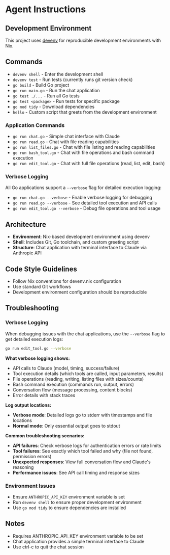 # Agent Instructions

## Development Environment
This project uses [devenv](https://devenv.sh/) for reproducible development environments with Nix.

## Commands
- `devenv shell` - Enter the development shell
- `devenv test` - Run tests (currently runs git version check)
- `go build` - Build Go project
- `go run main.go` - Run the chat application
- `go test ./...` - Run all Go tests
- `go test <package>` - Run tests for specific package
- `go mod tidy` - Download dependencies
- `hello` - Custom script that greets from the development environment

### Application Commands
- `go run chat.go` - Simple chat interface with Claude
- `go run read.go` - Chat with file reading capabilities
- `go run list_files.go` - Chat with file listing and reading capabilities
- `go run bash_tool.go` - Chat with file operations and bash command execution
- `go run edit_tool.go` - Chat with full file operations (read, list, edit, bash)

### Verbose Logging
All Go applications support a `--verbose` flag for detailed execution logging:
- `go run chat.go --verbose` - Enable verbose logging for debugging
- `go run read.go --verbose` - See detailed tool execution and API calls
- `go run edit_tool.go --verbose` - Debug file operations and tool usage

## Architecture
- **Environment**: Nix-based development environment using devenv
- **Shell**: Includes Git, Go toolchain, and custom greeting script
- **Structure**: Chat application with terminal interface to Claude via Anthropic API

## Code Style Guidelines
- Follow Nix conventions for devenv.nix configuration
- Use standard Git workflows
- Development environment configuration should be reproducible

## Troubleshooting

### Verbose Logging
When debugging issues with the chat applications, use the `--verbose` flag to get detailed execution logs:

```bash
go run edit_tool.go --verbose
```

**What verbose logging shows:**
- API calls to Claude (model, timing, success/failure)
- Tool execution details (which tools are called, input parameters, results)
- File operations (reading, writing, listing files with sizes/counts)
- Bash command execution (commands run, output, errors)
- Conversation flow (message processing, content blocks)
- Error details with stack traces

**Log output locations:**
- **Verbose mode**: Detailed logs go to stderr with timestamps and file locations
- **Normal mode**: Only essential output goes to stdout

**Common troubleshooting scenarios:**
- **API failures**: Check verbose logs for authentication errors or rate limits
- **Tool failures**: See exactly which tool failed and why (file not found, permission errors)
- **Unexpected responses**: View full conversation flow and Claude's reasoning
- **Performance issues**: See API call timing and response sizes

### Environment Issues
- Ensure `ANTHROPIC_API_KEY` environment variable is set
- Run `devenv shell` to ensure proper development environment
- Use `go mod tidy` to ensure dependencies are installed

## Notes
- Requires ANTHROPIC_API_KEY environment variable to be set
- Chat application provides a simple terminal interface to Claude
- Use ctrl-c to quit the chat session
